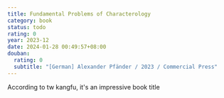 ```yaml
---
title: Fundamental Problems of Characterology
category: book
status: todo
rating: 0
year: 2023-12
date: 2024-01-28 00:49:57+08:00
douban:
  rating: 0
  subtitle: "[German] Alexander Pfänder / 2023 / Commercial Press"
---
```


According to tw kangfu, it's an impressive book title
